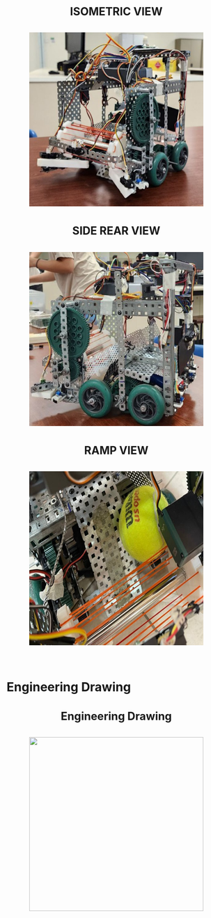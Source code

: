 

<div align='center' style="text-align:center; font-size: 25px;">

#### **ISOMETRIC VIEW** ####

<img src="../.misc/winnerBot.jpg" width="400" height="400" height="400">

#### **SIDE REAR VIEW** #### 

<img src="../.misc/side_rear.jpg" width="400" height="400"/>

#### **RAMP VIEW** #### 

<img src="../.misc/ramp.jpg" width="400" height="400"/>

</div>


<br>
<br>

# Engineering Drawing #

<div align='center' style="text-align:center; font-size: 25px;">


#### **Engineering Drawing** #### 

<img src="https://github.com/Rzi98/MA4829-AY23-24-S2/assets/84122776/4577aae1-7991-420f-ab4c-652cd1a79e65" width="400" height="400"/>

</div>
